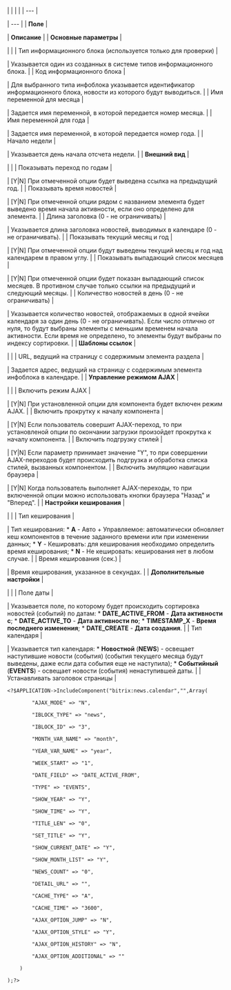 |  |  |  |
| --- |

| --- |
| **Поле** |

| **Описание** |
| **Основные параметры** |

| |
| Тип информационного блока (используется только для проверки) |

| Указывается один из созданных в системе типов информационного блока. |
| Код информационного блока |

| Для выбранного типа инфоблока указывается идентификатор информационного блока, новости из которого будут выводиться. |
| Имя переменной для месяца |

| Задается имя переменной, в которой передается номер месяца. |
| Имя переменной для года |

| Задается имя переменной, в которой передается номер года. |
| Начало недели |

| Указывается день начала отсчета недели. |
| **Внешний вид** |

| |
| Показывать переход по годам |

| [Y|N] При отмеченной опции будет выведена ссылка на предыдущий год. |
| Показывать время новостей |

| [Y|N] При отмеченной опции рядом с названием элемента будет выведено время начала активности, если оно определено для элемента. |
| Длина заголовка (0 - не ограничивать) |

| Указывается длина заголовка новостей, выводимых в календаре (0 - не ограничивать). |
| Показывать текущий месяц и год |

| [Y|N] При отмеченной опции будут выведены текущий месяц и год над календарем в правом углу. |
| Показывать выпадающий список месяцев |

| [Y|N] При отмеченной опции будет показан выпадающий список месяцев. В противном случае только ссылки на предыдущий и следующий месяцы. |
| Количество новостей в день (0 - не ограничивать) |

| Указывается количество новостей, отображаемых в одной ячейки календаря за один день (0 - не ограничивать). Если число отлично от нуля, то будут выбраны элементы с меньшим временем начала активности. Если время не определено, то элементы будут выбраны по индексу сортировки. |
| **Шаблоны ссылок** |

| |
| URL, ведущий на страницу с содержимым элемента раздела |

| Задается адрес, ведущий на страницу с содержимым элемента инфоблока в календаре. |
| **Управление режимом AJAX** |

| |
| Включить режим AJAX |

| [Y|N] При установленной опции для компонента будет включен режим AJAX. |
| Включить прокрутку к началу компонента |

| [Y|N] Если пользователь совершит AJAX-переход, то при установленой опции по окончании загрузки произойдет прокрутка к началу компонента. |
| Включить подгрузку стилей |

| [Y|N] Если параметр принимает значение "Y", то при совершении AJAX-переходов будет происходить подгрузка и обработка списка стилей, вызванных компонентом. |
| Включить эмуляцию навигации браузера |

| [Y|N] Когда пользователь выполняет AJAX-переходы, то при включенной опции можно использовать кнопки браузера "Назад" и "Вперед". |
| **Настройки кеширования** |

| |
| Тип кеширования |

| Тип кеширования:  * **A** - Авто + Управляемое: автоматически обновляет кеш компонентов в течение заданного времени или при изменении данных; * **Y** - Кешировать: для кеширования необходимо определить время кеширования; * **N** - Не кешировать: кеширования нет в любом случае. |
| Время кеширования (сек.) |

| Время кеширования, указанное в секундах. |
| **Дополнительные настройки** |

| |
| Поле даты |

| Указывается поле, по которому будет происходить сортировка новостей (событий) по датам:  * **DATE\_ACTIVE\_FROM** - **Дата активности с**; * **DATE\_ACTIVE\_TO** - **Дата активности по**; * **TIMESTAMP\_X** - **Время последнего изменения**; * **DATE\_CREATE** - **Дата создания**. |
| Тип календаря |

| Указывается тип календаря:  * **Новостной** (**NEWS**) - освещает наступившие новости (события) (события текущего месяца будут выведены, даже если дата события еще не наступила); * **Событийный** (**EVENTS**) - освещает новости (события) ненаступившей даты. |
| Устанавливать заголовок страницы |

```
<?$APPLICATION->IncludeComponent("bitrix:news.calendar","",Array(

		"AJAX_MODE" => "N", 

		"IBLOCK_TYPE" => "news", 

		"IBLOCK_ID" => "3", 

		"MONTH_VAR_NAME" => "month", 

		"YEAR_VAR_NAME" => "year", 

		"WEEK_START" => "1", 

		"DATE_FIELD" => "DATE_ACTIVE_FROM", 

		"TYPE" => "EVENTS", 

		"SHOW_YEAR" => "Y", 

		"SHOW_TIME" => "Y", 

		"TITLE_LEN" => "0", 

		"SET_TITLE" => "Y", 

		"SHOW_CURRENT_DATE" => "Y", 

		"SHOW_MONTH_LIST" => "Y", 

		"NEWS_COUNT" => "0", 

		"DETAIL_URL" => "", 

		"CACHE_TYPE" => "A", 

		"CACHE_TIME" => "3600", 

		"AJAX_OPTION_JUMP" => "N", 

		"AJAX_OPTION_STYLE" => "Y", 

		"AJAX_OPTION_HISTORY" => "N", 

		"AJAX_OPTION_ADDITIONAL" => "" 

	)

);?>


```